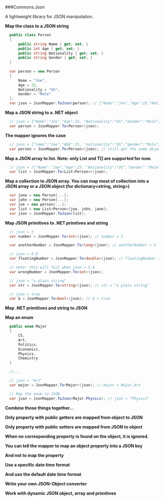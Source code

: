 ###Commons.Json

A lightweight library for JSON manipulation.

  __Map the class to a JSON string__

  ```csharp
    public class Person
    {
        public string Name { get; set; }
        public int Age { get; set; }
        public string Nationality { get; set; }
        public string Gender { get; set; }
    }
    
    var person = new Person
    {
        Name = "Joe",
        Age = 25,
        Nationality = "US",
        Gender = "Male"
    };
    var json = JsonMapper.ToJson(person); // {"Name":"Joe","Age":25,"Nationality":"US","Gender":"Male"}
  ```
  
  __Map a JSON string to a .NET object__

  ```csharp
    // json = {"Name":"Joe","Age":25, "Nationality":"US","Gender":"Male"}
    var person = JsonMapper.To<Person>(json);
  ```

  __The mapper ignores the case__
  ```csharp
    // json = {"name":"Joe","AGE":25, "nationality":"US","gender":"Male"}
    var person = JsonMapper.To<Person>(json); // still get the same object with the person object defined priviously
  ```

  __Map a JSON array to list. Note: only List<T> and T[] are supported for now.__

  ```csharp
    // json = [{"Name":"Joe","Age":25, "Nationality":"US","Gender":"Male"}, {"Name":"John", "Age":27, "Nationality":"FR", "Gender":"Male"}, {"Name":"Jane","Age":23, "Nationality":"EN","Gender":"Female"}]
    var list = JsonMapper.To<List<Person>>(json);
  ```

  __Map a collection to JSON array. You can map most of collection into a JSON array or a JSON object (for dictionary<string, string>)__

  ```csharp
    var jane = new Person{...};
    var john = new Person{...};
    var joe = new person{...};
    var list = new List<Person>{joe, john, jane};
    var json = JsonMapper.ToJson(list);
  ```

  __Map JSON primitives to .NET primtives and string__

  ```csharp
    // json = 5
    var number = JsonMapper.To<int>(json); // number = 5

    var anotherNumber = JsonMapper.To<long>(json); // anotherNumber = 5

    // json = 5.6
    var floatingNumber = JsonMapper.To<double>(json); // floatingNumber = 5.6

    // note: this will fail when json = 5.6
    var wrongNumber = JsonMapper.To<int>(json);

    // json = "a plain string"
    var str = JsonMapper.To<string>(json); // str = "a plain string"

    // json = true
    var b = JsonMapper.To<bool>(json); // b = true
  ```

  __Map .NET primitives and string to JSON__

  __Map an enum__

  ```csharp
	public enum Major
	{
		CS,
		Art,
		Politics,
		Economics,
		Physics,
		Chemistry
	}

    //...

    // json = "Art"
    var major = JsonMapper.To<Major>(json); // major = Major.Art

    // Map the enum to JSON
    var json = JsonMapper.ToJson(Major.Physics); // json = "Physics"
  ```

  __Combine those things together...__

  __Only property with public getters are mapped from object to JSON__

  __Only property with public setters are mapped from JSON to object__

  __When no corresponding property is found on the object, it is ignored.__

  __You can tell the mapper to map an object property into a JSON key__

  __And not to map the property__

  __Use a specific date time format__

  __And use the default date time format__

  __Write your own JSON-Object converter__

  __Work with dynamic JSON object, array and primitives__
